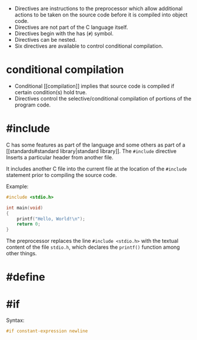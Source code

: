 - Directives are instructions to the preprocessor which allow additional actions to be taken on the source code before it is compiled into object code.
- Directives are not part of the C language itself.
- Directives begin with the has (`#`) symbol.
- Directives can be nested.
- Six directives are available to control conditional compilation.

# conditional compilation

- Conditional [[compilation]] implies that source code is compiled if certain condition(s) hold true.
- Directives control the selective/conditional compilation of portions of the program code.

# \#include

C has some features as part of the language and some others as part of a [[standards#standard library|standard library]]. The `#include` directive Inserts a particular header from another file.

It includes another C file into the current file at the location of the `#include` statement prior to compiling the source code.

Example:

```C
#include <stdio.h>

int main(void)
{
    printf("Hello, World!\n");
    return 0;
}
```

The preprocessor replaces the line `#include <stdio.h>` with the textual content of the file `stdio.h`, which declares the `printf()` function among other things.

# \#define



# \#if

Syntax:

```C
#if constant-expression newline
```





